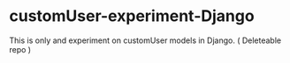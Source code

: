 # customUser-experiment-Django
This is only and experiment on customUser models in Django. ( Deleteable repo )

